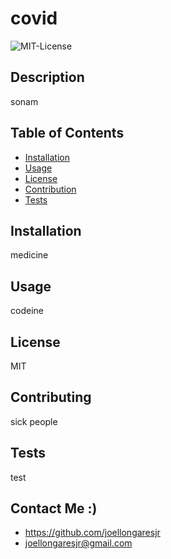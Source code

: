 # covid
![MIT-License](https://img.shields.io/badge/MIT-License-red)
## Description 
sonam

## Table of Contents  
* [Installation](#installation)
* [Usage](#usage)
* [License](#license)
* [Contribution](#contribution)
* [Tests](#tests)

## Installation
medicine 

## Usage
codeine 

## License
MIT

## Contributing
sick people

## Tests
test

## Contact Me :) 
* https://github.com/joellongaresjr
* joellongaresjr@gmail.com

